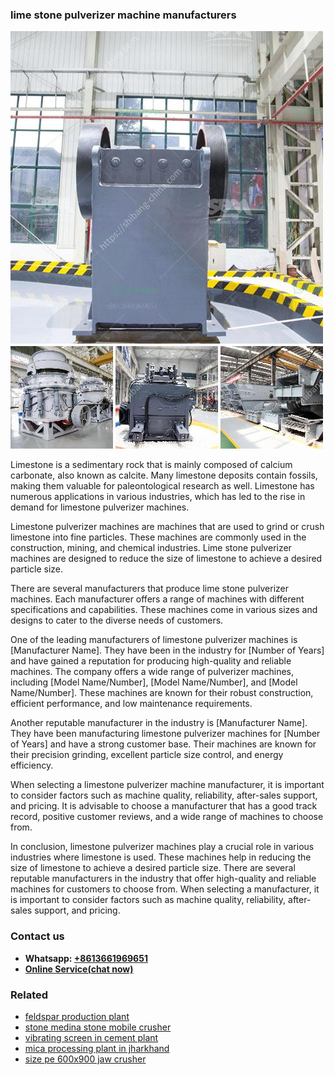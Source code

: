 <h3>lime stone pulverizer machine manufacturers</h3><img src='1706773333.jpg' alt=''><p>Limestone is a sedimentary rock that is mainly composed of calcium carbonate, also known as calcite. Many limestone deposits contain fossils, making them valuable for paleontological research as well. Limestone has numerous applications in various industries, which has led to the rise in demand for limestone pulverizer machines.</p><p>Limestone pulverizer machines are machines that are used to grind or crush limestone into fine particles. These machines are commonly used in the construction, mining, and chemical industries. Lime stone pulverizer machines are designed to reduce the size of limestone to achieve a desired particle size.</p><p>There are several manufacturers that produce lime stone pulverizer machines. Each manufacturer offers a range of machines with different specifications and capabilities. These machines come in various sizes and designs to cater to the diverse needs of customers.</p><p>One of the leading manufacturers of limestone pulverizer machines is [Manufacturer Name]. They have been in the industry for [Number of Years] and have gained a reputation for producing high-quality and reliable machines. The company offers a wide range of pulverizer machines, including [Model Name/Number], [Model Name/Number], and [Model Name/Number]. These machines are known for their robust construction, efficient performance, and low maintenance requirements.</p><p>Another reputable manufacturer in the industry is [Manufacturer Name]. They have been manufacturing limestone pulverizer machines for [Number of Years] and have a strong customer base. Their machines are known for their precision grinding, excellent particle size control, and energy efficiency.</p><p>When selecting a limestone pulverizer machine manufacturer, it is important to consider factors such as machine quality, reliability, after-sales support, and pricing. It is advisable to choose a manufacturer that has a good track record, positive customer reviews, and a wide range of machines to choose from.</p><p>In conclusion, limestone pulverizer machines play a crucial role in various industries where limestone is used. These machines help in reducing the size of limestone to achieve a desired particle size. There are several reputable manufacturers in the industry that offer high-quality and reliable machines for customers to choose from. When selecting a manufacturer, it is important to consider factors such as machine quality, reliability, after-sales support, and pricing.</p><h3>Contact us</h3><ul><li><strong>Whatsapp:&nbsp;<a href="https://wa.me/8613661969651">+8613661969651</a></strong></li><li><a href="https://swt.shibang-china.com/?git&amp;zhl&amp;lime stone pulverizer machine manufacturers"><strong>Online Service(chat now)</strong></a></li></ul><h3>Related</h3><ul><li><a href='feldspar production plant.md'>feldspar production plant</a></li><li><a href='stone medina stone mobile crusher.md'>stone medina stone mobile crusher</a></li><li><a href='vibrating screen in cement plant.md'>vibrating screen in cement plant</a></li><li><a href='mica processing plant in jharkhand.md'>mica processing plant in jharkhand</a></li><li><a href='size pe 600x900 jaw crusher.md'>size pe 600x900 jaw crusher</a></li></ul>